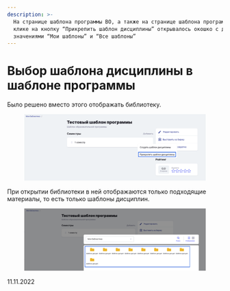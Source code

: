 ```yaml
---
description: >-
  На странице шаблона программы ВО, а также на странице шаблона программы ДО при
  клике на кнопку “Прикрепить шаблон дисциплины” открывалось окошко с двумя
  значениями “Мои шаблоны” и “Все шаблоны”
---
```


# Выбор шаблона дисциплины в шаблоне программы

Было решено вместо этого отображать библиотеку.

<figure><img src="../../.gitbook/assets/image (612).png" alt=""><figcaption></figcaption></figure>

При открытии библиотеки в ней отображаются только подходящие материалы, то есть только шаблоны дисциплин.

<figure><img src="../../.gitbook/assets/image (179).png" alt=""><figcaption></figcaption></figure>

11.11.2022
